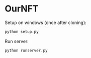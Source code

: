 # OurNFT

Setup on windows (once after cloning):

```python
python setup.py
```

Run server:

```python
python runserver.py
```